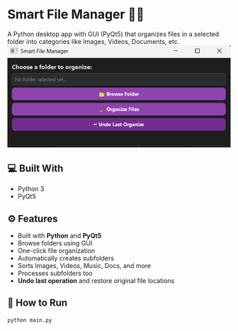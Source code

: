 # Smart File Manager 🧠📂

A Python desktop app with GUI (PyQt5) that organizes files in a selected folder into categories like Images, Videos, Documents, etc.
![Smart File Manager Screenshot](image.png)


## 💻 Built With
- Python 3
- PyQt5

## ⚙️ Features
- Built with **Python** and **PyQt5**
- Browse folders using GUI
- One-click file organization
- Automatically creates subfolders
- Sorts Images, Videos, Music, Docs, and more
- Processes subfolders too
- **Undo last operation** and restore original file locations

## 🚀 How to Run
```bash
python main.py
